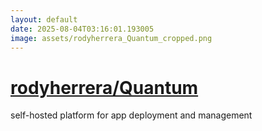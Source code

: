 ```yaml
---
layout: default
date: 2025-08-04T03:16:01.193005
image: assets/rodyherrera_Quantum_cropped.png
---
```


# [rodyherrera/Quantum](https://github.com/rodyherrera/Quantum)

self-hosted platform for app deployment and management
